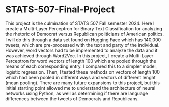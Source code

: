 # STATS-507-Final-Project
This project is the culmination of STATS 507 Fall semester 2024. Here I create a Multi-Layer Perceptron for Binary Text Classification for analyzing the rhetoric of Democrat versus Republican politicians of American politics. I will do this through a data set found on Hugging Face which has 140,000 tweets, which are pre-processed with the text and party of the individual. However, word vectors had to be implemented to analyze the data and it was achieved through Word2Vec. In this project, I create a Multi-Layer Perceptron for word vectors of length 100 which are pooled through the means of each corresponding entry. I compared this to a simpler model, logistic regression. Then, I tested these methods on vectors of length 100 which had been pooled in different ways and vectors of different lenght (mean pooling). There are many future expansions to this project, but this initial starting point allowed me to understand the architecture of neural networks using Python, as well as determining if there are language differences between the tweets of Democrats and Republicans. 
